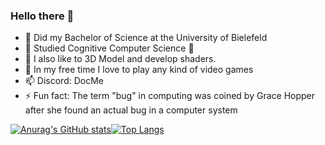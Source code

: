 ### Hello there 👋

- 🔭 Did my Bachelor of Science at the University of Bielefeld
- 🌱 Studied Cognitive Computer Science 🤖
- 🎨 I also like to 3D Model and develop shaders. 
- 🤯 In my free time I love to play any kind of video games
- 📫 Discord: DocMe
- ⚡ Fun fact: The term "bug" in computing was coined by Grace Hopper after she found an actual bug in a computer system

[![Anurag's GitHub stats](https://github-readme-stats.vercel.app/api?username=DocMeVR&show_icons=true&theme=tokyonight&bg_color=00000000&hide_border=true)](https://github.com/anuraghazra/github-readme-stats)[![Top Langs](https://github-readme-stats.vercel.app/api/top-langs/?username=DocMeVR&theme=tokyonight&bg_color=00000000&hide_border=true)](https://github.com/anuraghazra/github-readme-stats)
